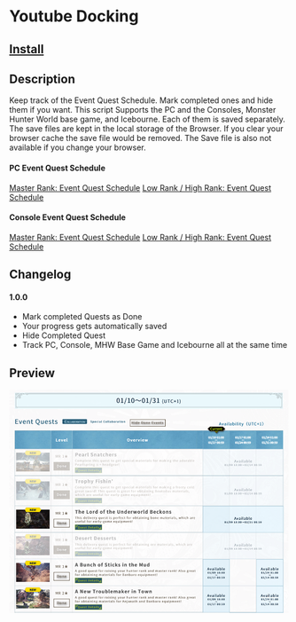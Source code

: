 # Youtube Docking

## [Install](https://raw.githubusercontent.com/alike03/Userscripts/master/src/MHW_EventLog.user.js)

## Description

Keep track of the Event Quest Schedule. Mark completed ones and hide them if you want. This script Supports the PC and the Consoles, Monster Hunter World base game, and Icebourne. Each of them is saved separately. The save files are kept in the local storage of the Browser. If you clear your browser cache the save file would be removed. The Save file is also not available if you change your browser.

#### PC Event Quest Schedule
[Master Rank: Event Quest Schedule](http://game.capcom.com/world/steam/us/schedule-master.html)
[Low Rank / High Rank: Event Quest Schedule](http://game.capcom.com/world/steam/us/schedule.html)
#### Console Event Quest Schedule
[Master Rank: Event Quest Schedule](http://game.capcom.com/world/us/schedule-master.html)
[Low Rank / High Rank: Event Quest Schedule](http://game.capcom.com/world/uk/schedule.html)

## Changelog

#### 1.0.0

- Mark completed Quests as Done
- Your progress gets automatically saved
- Hide Completed Quest
- Track PC, Console, MHW Base Game and Icebourne all at the same time

## Preview
![Preview](https://raw.githubusercontent.com/alike03/Userscripts/master/assets/MHW_EventLog-Preview.png)